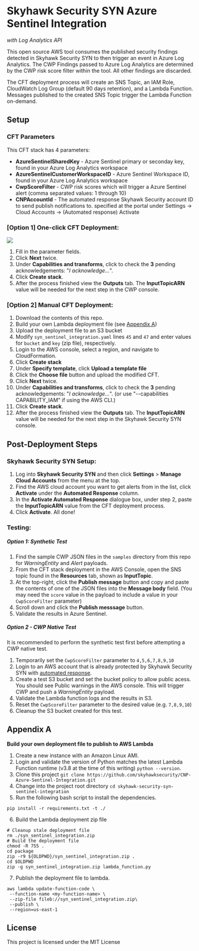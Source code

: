 # Skyhawk Security SYN Azure Sentinel Integration
*with Log Analytics API*

This open source AWS tool consumes the published security findings detected in Skyhawk Security SYN to then trigger an event in Azure Log Analytics. The CWP Findings passed to Azure Log Analytics are determined by the CWP risk score filter within the tool. 
All other findings are discarded. 

The CFT deployment process will create an SNS Topic, an IAM Role, CloudWatch Log Group (default 90 days retention), and a Lambda Function. Messages published to the created SNS Topic trigger the Lambda Function on-demand.

## Setup

### CFT Parameters
This CFT stack has 4 parameters:

- **AzureSentinelSharedKey** -  Azure Sentinel primary or seconday key, found in your Azure Log Analytics workspace
- **AzureSentinelCustomerWorkspaceID** - Azure Sentinel Workspace ID, found in your Azure Log Analytics workspace
- **CwpScoreFilter** - CWP risk scores which will trigger a Azure Sentinel alert (comma separated values: 1 through 10)
- **CNPAccountId** - The automated response Skyhawk Security account ID to send publish notifications to. specified at the portal under Settings -> Cloud Accounts -> (Automated response) Activate

### [Option 1] One-click CFT Deployment:
[<img src="docs/pictures/cloudformation-launch-stack.png">](https://console.aws.amazon.com/cloudformation/home?#/stacks/new?stackName=SkyhawkSecuritySYN-AzureSentinel-Integration&templateURL=https://cnp-public-us-east-1.s3.amazonaws.com/Azure-Sentinel-integration/syn_sentinel_integration.yaml)

1. Fill in the parameter fields. 
1. Click **Next** twice.
1. Under **Capabilities and transforms**, click to check the **3** pending acknowledgements: "_I acknowledge..._".
1. Click **Create stack**.
1. After the process finished view the **Outputs** tab. The **InputTopicARN** value will be needed for the next step in the CWP console.

### [Option 2] Manual CFT Deployment:
1. Download the contents of this repo.
1. Build your own Lambda deployment file (see [Appendix A](#appendix-A))
1. Upload the deployment file to an S3 bucket 
1. Modify `syn_sentinel_integration.yaml` lines `45` and `47` and enter values for `bucket` and `key` (zip file), respectively. 
1. Login to the AWS console, select a region, and navigate to CloudFormation. 
1. Click **Create stack**
1. Under **Specify template**, click **Upload a template file**
1. Click the **Choose file** button and upload the modified CFT.
1. Click **Next** twice.
1. Under **Capabilities and transforms**, click to check the **3** pending acknowledgements: "_I acknowledge..._". (or use "--capabilities CAPABILITY_IAM" if using the AWS CLI.)
1. Click **Create stack**.
1. After the process finished view the **Outputs** tab. The **InputTopicARN** value will be needed for the next step in the Skyhawk Security SYN console.

## Post-Deployment Steps

### Skyhawk Security SYN Setup:
1. Log into **Skyhawk Security SYN** and then click **Settings** > **Manage Cloud Accounts** from the menu at the top. 
1. Find the AWS cloud account you want to get alerts from in the list, click **Activate** under the **Automated Response** column.
1. In the **Activate Automated Response** dialogue box, under step 2, paste the **InputTopicARN** value from the CFT deployment process. 
1. Click **Activate**.
All done!

### Testing:
##### Option 1: Synthetic Test
1. Find the sample CWP JSON files in the `samples` directory from this repo for *WarningEntity* and *Alert* payloads.
1. From the CFT stack deployment in the AWS Console, open the SNS topic found in the **Resources** tab, shown as **InputTopic**.
1. At the top-right, click the **Publish message** button and copy and paste the contents of one of the JSON files into the **Message body** field. (You may need the ``score`` value in the payload to include a value in your `CwpScoreFilter` parameter)
1. Scroll down and click the **Publish messsage** button. 
1. Validate the results in Azure Sentinel.

##### Option 2 - CWP Native Test
It is recommended to perform the synthetic test first before attempting a CWP native test.
1. Temporarily set the `CwpScoreFilter` parameter to `4,5,6,7,8,9,10`
1. Login to an AWS account that is already protected by Skyhawk Security SYN with [automated response](#skyhawk-security-syn-setup).
1. Create a test S3 bucket and set the bucket policy to allow public acess. You should see Public warnings in the AWS console. This will trigger CWP and push a *WarningEntity* payload.
1. Validate the Lambda function logs and the results in S3.
1. Reset the `CwpScoreFilter` parameter to the desired value (e.g. `7,8,9,10`)
1. Cleanup the S3 bucket created for this test.

## Appendix A
**Build your own deployment file to publish to AWS Lambda**
1. Create a new instance with an Amazon Linux AMI. 
2. Login and validate the version of Python matches the latest Lambda Function runtime (v3.8 at the time of this writing) `python --version`.
3. Clone this project `git clone https://github.com/skyhawksecurity/CNP-Azure-Sentinel-Integration.git`
4. Change into the project root directory `cd skyhawk-security-syn-sentinel-integration`
5. Run the following bash script to install the dependencies.
```
pip install -r requirements.txt -t ./
```
6. Build the Lambda deployment zip file
```
# Cleanup stale deployment file
rm ./syn_sentinel_integration.zip
# Build the deployment file
chmod -R 755 .
cd package
zip -r9 ${OLDPWD}/syn_sentinel_integration.zip .
cd $OLDPWD
zip -g syn_sentinel_integration.zip lambda_function.py
```
7. Publish the deployment file to lambda.
```
aws lambda update-function-code \
 --function-name <my-function-name> \
 --zip-file fileb://syn_sentinel_integration.zip\
 --publish \
 --region=us-east-1
```

## License
This project is licensed under the MIT License
